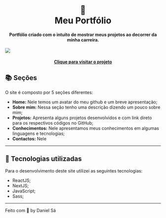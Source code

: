 <h1 align="center">
  📰<br>Meu Portfólio
</h1>

<h4 align="center">
  Portfólio criado com o intuito de mostrar meus projetos ao decorrer da minha carreira.
</h4>

<img src="https://github.com/danieljvsa/portfolio/public/assets/portfolio.PNG" align="center"></img>

<h4 align="center"><a href="https://danieljvsa.vercel.app/">Clique para visitar o projeto</a></h4>

## 📚 Seções
O site é composto por 5 seções diferentes:

- **Home:** Nele temos um avatar do meu github e um breve apresentação;
- **Sobre mim:** Nessa seção tenho uma descrição dizendo um pouco sobre mim;
- **Projetos:** Apresenta alguns projetos desenvolvidos e com link direto para os respectivos códigos no GitHub;
- **Conhecimentos:** Nele apresentamos meus conhecimentos em algumas linguagens e tecnologias;
- **Contactos:** Nele
---

## 💼 Tecnologias utilizadas
Para o desenvolvimento deste site utilizei as seguintes tecnologias:

- ReactJS;
- NextJS;
- JavaScript;
- Sass;

---

Feito com 💜 by Daniel Sá 
